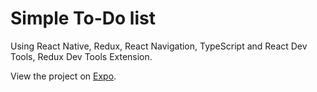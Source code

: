 # Simple To-Do list
Using React Native, Redux, React Navigation, TypeScript and React Dev Tools, Redux Dev Tools Extension.

View the project on [Expo](https://expo.io/@khoi/simple-todo).